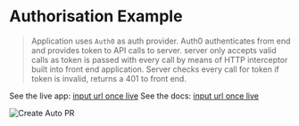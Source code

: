 # Authorisation Example

> Application uses `Auth0` as auth provider. Auth0 authenticates from end and provides token to API calls to server. server only accepts valid calls as token is passed with every call by means of HTTP interceptor built into front end application. Server checks every call for token if token is invalid, returns a 401 to front end. 

See the live app: [input url once live]()
See the docs: [input url once live]()

![Create Auto PR](https://github.com/CliffCrerar/auth0-full-stack-demo-app/workflows/CI/badge.svg?branch=dev)